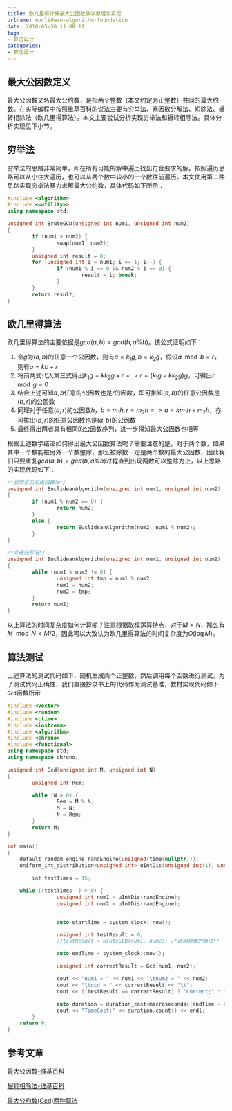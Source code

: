 ```yaml
---
title: 欧几里得计算最大公因数数学原理及实现
urlname: euclidean-algorithm-foundation
date: 2018-05-30 11:08:11
tags:
- 算法设计
categories:
- 算法设计
---
```


## 最大公因数定义

最大公因数又名最大公约数，是指两个整数（本文约定为正整数）共同的最大约数。在实际编程中按照维基百科的说法主要有穷举法、素因数分解法、短除法、辗转相除法（欧几里得算法）。本文主要尝试分析实现穷举法和辗转相除法。具体分析实现见下小节。

## 穷举法

穷举法的思路非常简单，即在所有可能的解中遍历找出符合要求的解。按照遍历思路可以从小往大遍历，也可以从两个数中较小的一个数往前遍历。本文使用第二种思路实现穷举法暴力求解最大公约数，具体代码如下所示：

```cpp
#include <algorithm>
#include <<utility>>
using namespace std;

unsigned int BruteGCD(unsigned int num1, unsigned int num2)
{
        if (num1 > num2) {
                swap(num1, num2);
        }
        unsigned int result = 0;
        for (unsigned int i = num1; i >= 1; i--) {
                if (num1 % i == 0 && num2 % i == 0) {
                        result = i; break;
                }
        }
        return result;
}
```

## 欧几里得算法

欧几里得算法的主要依据是$gcd(a,b)=gcd(b, a\%b)$。该公式证明如下：  

1. 令$g$为$(a,b)$的任意一个公因数，则有$a=k_1g, b=k_2g$，假设$a \mod b=r$，则有$a = kb+r$
2. 将前两式代入第三式得出$k_1g = kk_2g + r=>r = (k_1g-kk_2g)g$，可得出$r\mod g=0$
4. 结合上述可知$a,b$任意的公因数也是$r$的因数，即可推知$(a,b)$的任意公因数是$(b,r)$的公因数
5. 同理对于任意$(b,r)$的公因数$h$，$b=m_1h,r=m_2h=>a=km_1h+m_2h$，亦可推出$(b,r)$的任意公因数也是$(a,b)$的公因数
6. 最终得出两者具有相同的公因数序列，进一步得知最大公因数也相等

根据上述数学结论如何得出最大公因数算法呢？需要注意的是，对于两个数，如果其中一个数能被另外一个数整除，那么被除数一定是两个数的最大公因数，因此我们只要重复$gcd(a,b)=gcd(b, a\%b)$过程直到出现两数可以整除为止，以上思路的实现代码如下：

```cpp
/*显而易见的递归算法*/
unsigned int EuclideanAlgorithm(unsigned int num1, unsigned int num2)
{
        if (num1 % num2 == 0) {
                return num2;
        }
        else {
                return EuclideanAlgorithm(num2, num1 % num2);
        }
}

/*非递归写法*/
unsigned int EuclideanAlgorithm(unsigned int num1, unsigned int num2)
{
        while (num1 % num2 != 0) {
                unsigned int tmp = num1 % num2;
                num1 = num2;
                num2 = tmp;
        }
        return num2;
}
```

以上算法的时间复杂度如何计算呢？注意根据取模运算特点，对于$M>N$，那么有$M\mod N<M/2$，因此可以大致认为欧几里得算法的时间复杂度为$O(\log M)$。

## 算法测试

上述算法的测试代码如下，随机生成两个正整数，然后调用每个函数进行测试，为了测试代码正确性，我们直接抄录书上的代码作为测试基准，教材实现代码如下`Gcd`函数所示

```cpp
#include <vector>
#include <random>
#include <ctime>
#include <iostream>
#include <algorithm>
#include <chrono>
#include <functional>
using namespace std;
using namespace chrono;

unsigned int Gcd(unsigned int M, unsigned int N)
{
        unsigned int Rem;

        while (N > 0) {
                Rem = M % N;
                M = N;
                N = Rem;
        }
        return M;
}

int main()
{
	default_random_engine randEngine(unsigned(time(nullptr)));
	uniform_int_distribution<unsigned int> uIntDis(unsigned int(1), unsigned int(10e4));

        int testTimes = 15;

	while ((testTimes--) > 0) {
                unsigned int num1 = uIntDis(randEngine);
                unsigned int num2 = uIntDis(randEngine);


                auto startTime = system_clock::now();

                unsigned int testResult = 0;
                //testResult = BruteGCD(num1, num2); /*调用具体的算法*/

                auto endTime = system_clock::now();

                unsigned int correctResult = Gcd(num1, num2);

                cout << "num1 = " << num1 << "\tnum2 = " << num2;
                cout << "\tgcd = " << correctResult << "\t";
                cout << ((testResult == correctResult) ? "Correct;" : "Wrong;");

                auto duration = duration_cast<microseconds>(endTime - startTime);
                cout << "TimeCost:" << duration.count() << endl;
        }
	return 0;
}
```

## 参考文章

[最大公因数-维基百科](https://zh.wikipedia.org/wiki/%E6%9C%80%E5%A4%A7%E5%85%AC%E5%9B%A0%E6%95%B8)

[辗转相除法-维基百科](https://zh.wikipedia.org/wiki/%E8%BC%BE%E8%BD%89%E7%9B%B8%E9%99%A4%E6%B3%95)

[最大公约数(Gcd)两种算法](https://www.cnblogs.com/drizzlecrj/archive/2007/09/14/892340.html)
